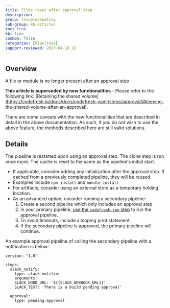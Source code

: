 ```yaml
---
title: Files reset after approval step
description: 
group: troubleshooting
sub-group: kb-articles
toc: true
kb: true
common: false
categories: [Pipelines]
support-reviewed: 2023-04-18 LG
---
```



## Overview

A file or module is no longer present after an approval step

**This article is superseded by new functionalities** \- Please refer to the
following link: [Retaining the shared
volume](https://codefresh.io/docs/docs/codefresh-yaml/steps/approval/#keeping-
the-shared-volume-after-an-approval).

There are some caveats with the new functionalities that are described in
detail in the above documentation. As such, if you do not wish to use the
above feature, the methods described here are still valid solutions.

## Details

The pipeline is restarted upon using an approval step. The clone step is run
once more. The cache is reset to the same as the pipeline's initial start.

  * If applicable, consider adding any initialization after the approval step. If cached from a previously completed pipeline, they will be reused.
  * Examples include `npm install` and `bundle install`
  * For artifacts, consider using an external store as a temporary holding location.
  * As an advanced option, consider running a secondary pipeline: 
    1. Create a second pipeline which only includes an approval step
    2. In your primary pipeline, [use the `codefresh-run` step](https://g.codefresh.io/steps/codefresh-run) to run the approval pipeline.
    3. To avoid timeouts, include a looping print statement.
    4. If the secondary pipeline is approved, the primary pipeline will continue.

An example approval pipeline of calling the secondary pipeline with a
notification is below:

    
    
    version: "1.0"
    
    steps:
      slack_notify:
        type: slack-notifier
        arguments:
        SLACK_HOOK_URL: '${{SLACK_WEBHOOK_URL}}'
        SLACK_TEXT: 'There is a build pending approval'
    
      approval:
        type: pending-approval
    

